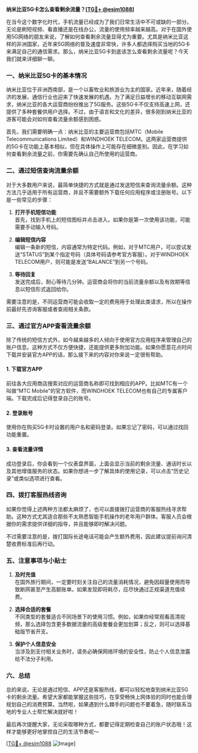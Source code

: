 **纳米比亚5G卡怎么查看剩余流量？[[TG💪+ @esim1088](https://t.me/s/esim1088)]**

在当今这个数字化时代，手机流量已经成为了我们日常生活中不可或缺的一部分。无论是刷短视频、看直播还是在线办公，流量的使用频率越来越高。对于在国外使用5G网络的朋友来说，了解如何查看剩余流量显得尤为重要。尤其是纳米比亚这样的非洲国家，近年来5G网络的普及速度非常快，许多人都选择购买当地的5G卡来满足自己的通信需求。那么，纳米比亚5G卡到底该怎么查看剩余流量呢？今天我们就来详细聊一聊。

### 一、纳米比亚5G卡的基本情况

纳米比亚位于非洲西南部，是一个以畜牧业和旅游业为主的国家。近年来，随着经济的发展，通信行业也迎来了快速发展的机遇。为了满足日益增长的移动互联网需求，纳米比亚的各大运营商纷纷推出了5G服务。这些5G卡不仅支持高速上网，还提供了多种套餐供用户选择。不过，由于语言和文化的差异，很多刚到纳米比亚的游客可能会对如何查看流量余额感到困惑。

首先，我们需要明确一点：纳米比亚的主要运营商包括MTC（Mobile Telecommunications Limited）和WINDHOEK TELECOM。这两家运营商提供的5G卡在功能上基本相似，但在具体操作上可能存在细微差别。因此，在学习如何查看剩余流量之前，你需要先确认自己所使用的运营商。

### 二、通过短信查询流量余额

对于大多数用户来说，最简单快捷的方式就是通过发送短信来查询流量余额。这种方法几乎适用于所有运营商，并且不需要额外下载任何应用程序或注册账号。以下是一些常见的步骤：

1. **打开手机短信功能**  
   首先，找到手机上的短信图标并点击进入。如果你是第一次使用该功能，可能需要手动输入号码。

2. **编辑短信内容**  
   编辑一条新的短信，内容通常为特定代码。例如，对于MTC用户，可以尝试发送“STATUS”到某个指定号码（具体号码请参考官方客服）。对于WINDHOEK TELECOM用户，则可能是发送“BALANCE”到另一个号码。

3. **等待回复**  
   发送完成后，耐心等待几分钟。运营商会将你的当前流量余额以及有效期等信息以短信形式返回给你。

需要注意的是，不同运营商可能会收取一定的费用用于处理此类请求，所以在操作前最好先咨询客服或者查阅相关条款。

### 三、通过官方APP查看流量余额

除了传统的短信方式外，如今越来越多的人倾向于使用官方应用程序来管理自己的账户信息。这种方式不仅方便快捷，还能提供更多附加功能。如果你愿意花点时间下载并安装官方APP的话，那么接下来的内容对你来说一定很有帮助。

#### 1. 下载官方APP
前往各大应用商店搜索对应的运营商名称即可找到相应的APP。比如MTC有一个叫做“MTC Mobile”的官方软件，而WINDHOEK TELECOM也有自己的专属客户端。下载完成后记得登录自己的账号。

#### 2. 登录账号
使用你在购买5G卡时设置的用户名和密码登录。如果忘记了密码，可以通过找回功能重置。

#### 3. 查看流量详情
成功登录后，你会看到一个仪表盘界面，上面会显示当前的剩余流量、通话时长以及其他增值服务的状态。如果你想进一步了解具体的使用记录，可以点击“历史记录”或类似选项进行查看。

### 四、拨打客服热线咨询

如果你觉得上述两种方法都太麻烦了，也可以直接拨打运营商的客服热线寻求帮助。这种方式尤其适合那些不太熟悉智能手机操作的老年用户群体。客服人员会根据你的需求提供详细的指导，并且能够即时解决问题。

不过需要注意的是，拨打国际长途电话可能会产生额外费用，因此建议提前询问清楚收费标准后再行动。

### 五、注意事项与小贴士

1. **及时充值**  
   在国外旅行期间，一定要时刻关注自己的流量消耗情况，避免因超量使用而导致断网甚至产生高额账单。如果发现即将耗尽，应尽快通过正规渠道充值续费。

2. **选择合适的套餐**  
   不同类型的套餐适合不同场景下的使用习惯。例如，如果你经常观看高清视频，那么选择包含更多数据流量的高级套餐会更加划算；反之，则可以选择基础版节省开支。

3. **保护个人信息安全**  
   当涉及到支付相关业务时，请务必确保网络环境的安全性，防止个人信息泄露给不法分子利用。

### 六、总结

总的来说，无论是通过短信、APP还是客服热线，都可以轻松地查到纳米比亚5G卡的剩余流量。希望大家都能掌握这些技巧，在享受畅快上网体验的同时也能合理规划自己的消费预算。当然啦，如果遇到什么棘手的问题也不要着急，随时联系当地的专业人士帮忙解决就好啦！

最后再次提醒大家，无论采取哪种方式，都要记得定期检查自己的账户状态哦！这样才能够更好地掌控自己的生活节奏呢～

[[TG💪+ @esim1088](https://t.me/s/esim1088) ![Image](https://i.postimg.cc/4NQfJmqS/Snipaste-2025-05-13-00-14-12.png)]